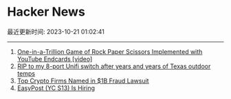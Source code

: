# Hacker News

最近更新时间: 2023-10-21 01:02:41

--- 
1. [One-in-a-Trillion Game of Rock Paper Scissors Implemented with YouTube Endcards [video]](https://www.youtube.com/watch?v=PmWQmZXYd74) 
2. [RIP to my 8-port Unifi switch after years and years of Texas outdoor temps](https://arstechnica.com/gadgets/2023/10/saying-goodbye-to-great-hardware-my-8-port-unifi-switch-finally-buys-the-farm/) 
3. [Top Crypto Firms Named in $1B Fraud Lawsuit](https://www.bbc.com/news/business-67161638) 
4. [EasyPost (YC S13) Is Hiring](https://www.easypost.com/careers) 
